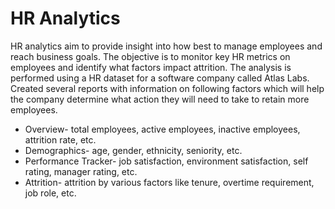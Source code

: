 # HR Analytics
HR analytics aim to provide insight into how best to manage employees and reach business goals. The objective is to monitor key HR metrics on employees and identify what factors impact attrition. The analysis is performed using a HR dataset for a software company called Atlas Labs. <br>
Created several reports with information on following factors which will help the company determine what action they will need to take to retain more employees.
- Overview- total employees, active employees, inactive employees, attrition rate, etc.
- Demographics- age, gender, ethnicity, seniority, etc.
- Performance Tracker- job satisfaction, environment satisfaction, self rating, manager rating, etc.
- Attrition- attrition by various factors like tenure, overtime requirement, job role, etc.
